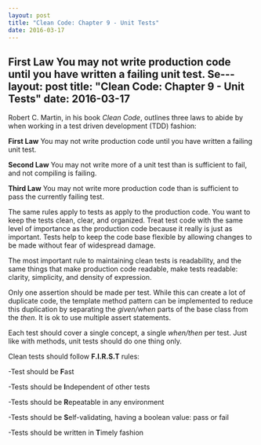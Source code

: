 ```yaml
---
layout: post
title: "Clean Code: Chapter 9 - Unit Tests"
date: 2016-03-17
---
```



First Law You may not write production code until you have written a failing unit test.
Se---
layout: post
title: "Clean Code: Chapter 9 - Unit Tests"
date: 2016-03-17
---

Robert C. Martin, in his book *Clean Code*, outlines three laws to abide by when working in a test driven development (TDD) fashion: 

**First Law** You may not write production code until you have written a failing unit test.

**Second Law** You may not write more of a unit test than is sufficient to fail, and not compiling
is failing.

**Third Law** You may not write more production code than is sufficient to pass the currently
failing test.

The same rules apply to tests as apply to the production code. You want to keep the tests clean, clear, and organized. Treat test code with the same level of importance as the production code because it really is just as important. Tests help to keep the code base flexible by allowing changes to be made without fear of widespread damage.

The most important rule to maintaining clean tests is readability, and the same things that make production code readable, make tests readable: clarity, simplicity, and density of expression. 

Only one assertion should be made per test. While this can create a lot of duplicate code, the template method pattern can be implemented to reduce this duplication by separating the *given/when* parts of the base class from the *then*. It is ok to use multiple assert statements.

Each test should cover a single concept, a single *when/then* per test. Just like with methods, unit tests should do one thing only.

Clean tests should follow **F.I.R.S.T** rules:

-Test should be **F**ast

-Tests should be **I**ndependent of other tests

-Tests should be **R**epeatable in any environment

-Tests should be **S**elf-validating, having a boolean value: pass or fail

-Tests should be written in **T**imely fashion